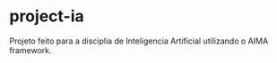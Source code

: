 # project-ia

Projeto feito para a disciplia de Inteligencia Artificial utilizando o AIMA framework.
